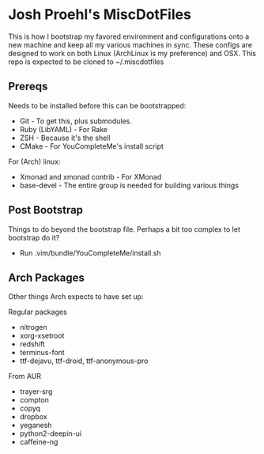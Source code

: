 # Josh Proehl's MiscDotFiles
This is how I bootstrap my favored environment and configurations onto a new machine and keep all my various machines in sync.
These configs are designed to work on both Linux (ArchLinux is my preference) and OSX.
This repo is expected to be cloned to ~/.miscdotfiles

## Prereqs

Needs to be installed before this can be bootstrapped:
* Git - To get this, plus submodules.
* Ruby (LibYAML) - For Rake
* ZSH - Because it's the shell
* CMake - For YouCompleteMe's install script

For (Arch) linux:
* Xmonad and xmonad contrib - For XMonad
* base-devel - The entire group is needed for building various things


## Post Bootstrap
Things to do beyond the bootstrap file. Perhaps a bit too complex to let bootstrap do it?

* Run .vim/bundle/YouCompleteMe/install.sh


## Arch Packages
Other things Arch expects to have set up:

Regular packages
* nitrogen
* xorg-xsetroot
* redshift
* terminus-font
* ttf-dejavu, ttf-droid, ttf-anonymous-pro

From AUR
* trayer-srg
* compton
* copyq
* dropbox
* yeganesh
* python2-deepin-ui
* caffeine-ng


